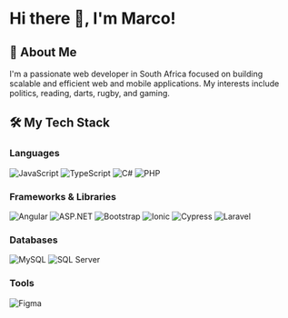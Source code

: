 <!---
moppel-dev/moppel-dev is a ✨ special ✨ repository because its `README.md` (this file) appears on your GitHub profile.
You can click the Preview link to take a look at your changes.
--->

# Hi there 👋, I'm Marco!

## 🚀 About Me
I'm a passionate web developer in South Africa focused on building scalable and efficient web and mobile applications. My interests include politics, reading, darts, rugby, and gaming.

## 🛠️ My Tech Stack

### Languages
![JavaScript](https://img.shields.io/badge/-JavaScript-F7DF1E?style=for-the-badge&logo=javascript&logoColor=black)
![TypeScript](https://img.shields.io/badge/-TypeScript-3178C6?style=for-the-badge&logo=typescript&logoColor=white)
![C#](https://img.shields.io/badge/-CSharp-239120?style=for-the-badge&logo=csharp&logoColor=white)
![PHP](https://img.shields.io/badge/-PHP-777BB4?style=for-the-badge&logo=php&logoColor=white)

### Frameworks & Libraries
![Angular](https://img.shields.io/badge/-Angular-DD0031?style=for-the-badge&logo=angular&logoColor=white)
![ASP.NET](https://img.shields.io/badge/-ASP.NET-512BD4?style=for-the-badge&logo=dotnet&logoColor=white)
![Bootstrap](https://img.shields.io/badge/-Bootstrap-7952B3?style=for-the-badge&logo=bootstrap&logoColor=white)
![Ionic](https://img.shields.io/badge/-Ionic-3880FF?style=for-the-badge&logo=ionic&logoColor=white)
![Cypress](https://img.shields.io/badge/-Cypress-17202C?style=for-the-badge&logo=cypress&logoColor=white)
![Laravel](https://img.shields.io/badge/-Laravel-17202C?style=for-the-badge&logo=laravel&logoColor=white)

### Databases
![MySQL](https://img.shields.io/badge/-MySQL-4479A1?style=for-the-badge&logo=mysql&logoColor=white)
![SQL Server](https://img.shields.io/badge/-SQL%20Server-CC2927?style=for-the-badge&logo=microsoftsqlserver&logoColor=white)

### Tools
![Figma](https://img.shields.io/badge/-Figma-F24E1E?style=for-the-badge&logo=figma&logoColor=white)

